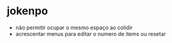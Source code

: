 # jokenpo

- não permitir ocupar o mesmo espaço ao colidir
- acrescentar menus para editar o numero de items ou resetar